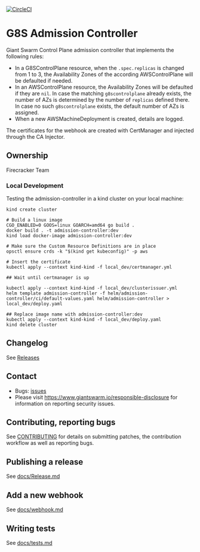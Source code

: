 [![CircleCI](https://circleci.com/gh/giantswarm/admission-controller.svg?style=svg)](https://circleci.com/gh/giantswarm/admission-controller)

# G8S Admission Controller

Giant Swarm Control Plane admission controller that implements the following rules:

- In a G8SControlPlane resource, when the `.spec.replicas` is changed from 1 to 3, the Availability Zones of the according AWSControlPlane will be defaulted if needed.
- In an AWSControlPlane resource, the Availability Zones will be defaulted if they are `nil`. In case the matching `g8scontrolplane` already exists, the number of AZs is
  determined by the number of `replicas` defined there. In case no such `g8scontrolplane` exists, the default number of AZs is assigned. 
- When a new AWSMachineDeployment is created, details are logged.

The certificates for the webhook are created with CertManager and injected through the CA Injector.

## Ownership

Firecracker Team

### Local Development

Testing the admission-controller in a kind cluster on your local machine:

```nohighlight
kind create cluster

# Build a linux image
CGO_ENABLED=0 GOOS=linux GOARCH=amd64 go build .
docker build . -t admission-controller:dev
kind load docker-image admission-controller:dev

# Make sure the Custom Resource Definitions are in place
opsctl ensure crds -k "$(kind get kubeconfig)" -p aws

# Insert the certificate
kubectl apply --context kind-kind -f local_dev/certmanager.yml

## Wait until certmanager is up

kubectl apply --context kind-kind -f local_dev/clusterissuer.yml
helm template admission-controller -f helm/admission-controller/ci/default-values.yaml helm/admission-controller > local_dev/deploy.yaml

## Replace image name with admission-controller:dev
kubectl apply --context kind-kind -f local_dev/deploy.yaml
kind delete cluster
```

## Changelog

See [Releases](https://github.com/giantswarm/admission-controller/releases)

## Contact

- Bugs: [issues](https://github.com/giantswarm/admission-controller/issues)
- Please visit https://www.giantswarm.io/responsible-disclosure for information on reporting security issues.

## Contributing, reporting bugs

See [CONTRIBUTING](CONTRIBUTING.md) for details on submitting patches, the
contribution workflow as well as reporting bugs.

## Publishing a release

See [docs/Release.md](https://github.com/giantswarm/admission-controller/blob/master/docs/release.md)

## Add a new webhook

See [docs/webhook.md](https://github.com/giantswarm/admission-controller/blob/master/docs/webhook.md)

## Writing tests

See [docs/tests.md](https://github.com/giantswarm/admission-controller/blob/master/docs/tests.md)
